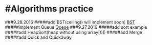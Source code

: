 #Algorithms practice
=====================
###9.28.2016
#####add BST(ceiling() will implement soon) [BST](https://github.com/ChasYuan/Algorithms/tree/master/src/chas/search)
#####implement Queue [Queue](https://github.com/ChasYuan/Algorithms/tree/master/src/chas/datastructure)
###9.27.2016
#####add sort example 
#####add HeapSort(heap without using array[0])
#####add Merge
#####add Quick and Quick3way

